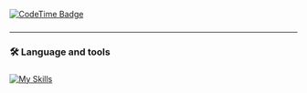 [![CodeTime Badge](https://img.shields.io/endpoint?style=for-the-badge&color=222&url=https%3A%2F%2Fapi.codetime.dev%2Fshield%3Fid%3D25018%26project%3D%26in=0)](https://codetime.dev)

###
<hr>

<h3 align="left">🛠 Language and tools</h3>

###

[![My Skills](https://skillicons.dev/icons?i=nextjs,react,laravel,vite,tailwind,ts,js,html,css,sass,npm,yarn,apple,vscode,vercel,redis,prisma,postgres,mysql,php,nginx)](https://skillicons.dev)
